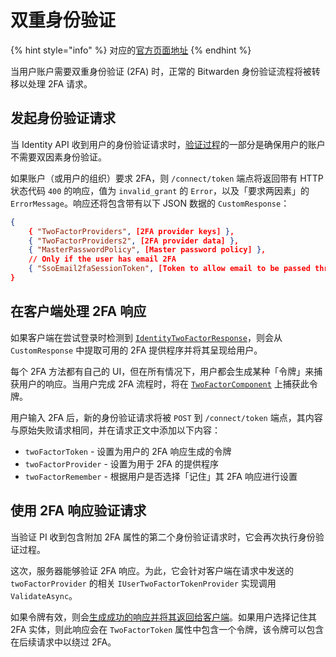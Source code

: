 # 双重身份验证

{% hint style="info" %}
对应的[官方页面地址](https://contributing.bitwarden.com/architecture/deep-dives/authentication/two-factor-auth)
{% endhint %}

当用户账户需要双重身份验证 (2FA) 时，正常的 Bitwarden 身份验证流程将被转移以处理 2FA 请求。

## 发起身份验证请求 <a href="#initial-authentication-request" id="initial-authentication-request"></a>

当 Identity API 收到用户的身份验证请求时，[验证过程](./#validating-the-request)的一部分是确保用户的账户不需要双因素身份验证。

如果账户（或用户的组织）要求 2FA，则 `/connect/token` 端点将返回带有 HTTP 状态代码 `400` 的响应，值为 `invalid_grant` 的 `Error`，以及「要求两因素」的 `ErrorMessage`。响应还将包含带有以下 JSON 数据的 `CustomResponse`：

```json
{
    { "TwoFactorProviders", [2FA provider keys] },
    { "TwoFactorProviders2", [2FA provider data] },
    { "MasterPasswordPolicy", [Master password policy] },
    // Only if the user has email 2FA
    { "SsoEmail2faSessionToken", [Token to allow email to be passed through SSO flow] }
}
```

## 在客户端处理 2FA 响应 <a href="#handling-2fa-response-on-the-client" id="handling-2fa-response-on-the-client"></a>

如果客户端在尝试登录时检测到 [`IdentityTwoFactorResponse`](https://github.com/bitwarden/clients/blob/master/libs/common/src/auth/models/response/identity-two-factor.response.ts)，则会从 `CustomResponse` 中提取可用的 2FA 提供程序并将其呈现给用户。

每个 2FA 方法都有自己的 UI，但在所有情况下，用户都会生成某种「令牌」来捕获用户的响应。当用户完成 2FA 流程时，将在 [`TwoFactorComponent`](https://github.com/bitwarden/clients/blob/master/apps/desktop/src/auth/two-factor.component.ts) 上捕获此令牌。

用户输入 2FA 后，新的身份验证请求将被 `POST` 到 `/connect/token` 端点，其内容与原始失败请求相同，并在请求正文中添加以下内容：

* `twoFactorToken` - 设置为用户的 2FA 响应生成的令牌
* `twoFactorProvider` - 设置为用于 2FA 的提供程序
* `twoFactorRemember` - 根据用户是否选择「记住」其 2FA 响应进行设置

## 使用 2FA 响应验证请求 <a href="#validating-request-with-2fa-response" id="validating-request-with-2fa-response"></a>

当验证 PI 收到包含附加 2FA 属性的第二个身份验证请求时，它会再次执行身份验证过程。

这次，服务器能够验证 2FA 响应。为此，它会针对客户端在请求中发送的 `twoFactorProvider` 的相关 `IUserTwoFactorTokenProvider` 实现调用 `ValidateAsync`。

如果令牌有效，则会[生成成功的响应并将其返回给客户端](./#generating-a-response)。如果用户选择记住其 2FA 实体，则此响应会在 `TwoFactorToken` 属性中包含一个令牌，该令牌可以包含在后续请求中以绕过 2FA。
